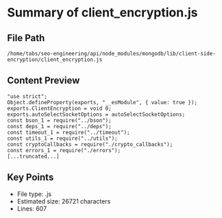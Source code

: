# Summary of client_encryption.js
  
## File Path
`/home/tabs/seo-engineering/api/node_modules/mongodb/lib/client-side-encryption/client_encryption.js`

## Content Preview
```
"use strict";
Object.defineProperty(exports, "__esModule", { value: true });
exports.ClientEncryption = void 0;
exports.autoSelectSocketOptions = autoSelectSocketOptions;
const bson_1 = require("../bson");
const deps_1 = require("../deps");
const timeout_1 = require("../timeout");
const utils_1 = require("../utils");
const cryptoCallbacks = require("./crypto_callbacks");
const errors_1 = require("./errors");
[...truncated...]
```

## Key Points
- File type: .js
- Estimated size: 26721 characters
- Lines: 607

